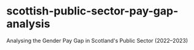 # scottish-public-sector-pay-gap-analysis
Analysing the Gender Pay Gap in Scotland's Public Sector (2022–2023)
